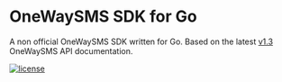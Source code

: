 # OneWaySMS SDK for Go

A non official OneWaySMS SDK written for Go. Based on the latest [v1.3](http://smsd2.onewaysms.sg/api.pdf) OneWaySMS API documentation.

[![license](https://img.shields.io/github/license/junwen-k/onewaysms-sdk-go)](https://raw.githubusercontent.com/junwen-k/onewaysms-sdk-go/master/LICENSE.txt)

